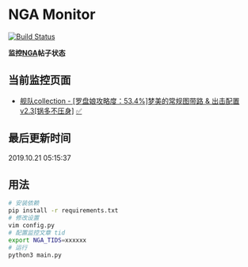 # NGA Monitor

[![Build Status](https://travis-ci.org/kcwikizh/nga-monitor.svg?branch=master)](https://travis-ci.org/kcwikizh/nga-monitor)

**监控[NGA](https://bbs.nga.cn)帖子状态**

## 当前监控页面

- [舰队collection - [罗盘娘攻略度：53.4%]梦美的常规图带路 &amp; 出击配置 v2.3[锅多不压身]](https://bbs.nga.cn/read.php?tid=16334445) [✅](16334445.md)


## 最后更新时间

2019.10.21 05:15:37

## 用法

```bash
# 安装依赖
pip install -r requirements.txt
# 修改设置
vim config.py
# 配置监控文章 tid
export NGA_TIDS=xxxxxx
# 运行
python3 main.py
```
